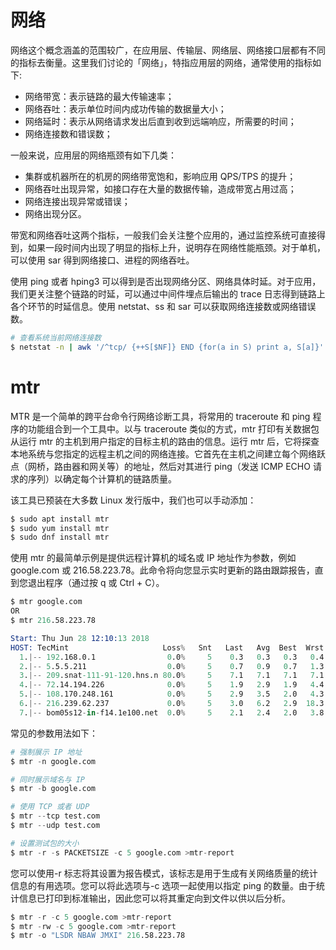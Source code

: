 # 网络

网络这个概念涵盖的范围较广，在应用层、传输层、网络层、网络接口层都有不同的指标去衡量。这里我们讨论的「网络」，特指应用层的网络，通常使用的指标如下:

- 网络带宽：表示链路的最大传输速率；
- 网络吞吐：表示单位时间内成功传输的数据量大小；
- 网络延时：表示从网络请求发出后直到收到远端响应，所需要的时间；
- 网络连接数和错误数；

一般来说，应用层的网络瓶颈有如下几类：

- 集群或机器所在的机房的网络带宽饱和，影响应用 QPS/TPS 的提升；
- 网络吞吐出现异常，如接口存在大量的数据传输，造成带宽占用过高；
- 网络连接出现异常或错误；
- 网络出现分区。

带宽和网络吞吐这两个指标，一般我们会关注整个应用的，通过监控系统可直接得到，如果一段时间内出现了明显的指标上升，说明存在网络性能瓶颈。对于单机，可以使用 sar 得到网络接口、进程的网络吞吐。

使用 ping 或者 hping3 可以得到是否出现网络分区、网络具体时延。对于应用，我们更关注整个链路的时延，可以通过中间件埋点后输出的 trace 日志得到链路上各个环节的时延信息。使用 netstat、ss 和 sar 可以获取网络连接数或网络错误数。

```sh
# 查看系统当前网络连接数
$ netstat -n | awk '/^tcp/ {++S[$NF]} END {for(a in S) print a, S[a]}'
```

# mtr

MTR 是一个简单的跨平台命令行网络诊断工具，将常用的 traceroute 和 ping 程序的功能组合到一个工具中。以与 traceroute 类似的方式，mtr 打印有关数据包从运行 mtr 的主机到用户指定的目标主机的路由的信息。运行 mtr 后，它将探查本地系统与您指定的远程主机之间的网络连接。它首先在主机之间建立每个网络跃点（网桥，路由器和网关等）的地址，然后对其进行 ping（发送 ICMP ECHO 请求的序列）以确定每个计算机的链路质量。

该工具已预装在大多数 Linux 发行版中，我们也可以手动添加：

```s
$ sudo apt install mtr
$ sudo yum install mtr
$ sudo dnf install mtr
```

使用 mtr 的最简单示例是提供远程计算机的域名或 IP 地址作为参数，例如 google.com 或 216.58.223.78。此命令将向您显示实时更新的路由跟踪报告，直到您退出程序（通过按 q 或 Ctrl + C）。

```s
$ mtr google.com
OR
$ mtr 216.58.223.78

Start: Thu Jun 28 12:10:13 2018
HOST: TecMint                     Loss%   Snt   Last   Avg  Best  Wrst StDev
  1.|-- 192.168.0.1                0.0%     5    0.3   0.3   0.3   0.4   0.0
  2.|-- 5.5.5.211                  0.0%     5    0.7   0.9   0.7   1.3   0.0
  3.|-- 209.snat-111-91-120.hns.n 80.0%     5    7.1   7.1   7.1   7.1   0.0
  4.|-- 72.14.194.226              0.0%     5    1.9   2.9   1.9   4.4   1.1
  5.|-- 108.170.248.161            0.0%     5    2.9   3.5   2.0   4.3   0.7
  6.|-- 216.239.62.237             0.0%     5    3.0   6.2   2.9  18.3   6.7
  7.|-- bom05s12-in-f14.1e100.net  0.0%     5    2.1   2.4   2.0   3.8   0.5
```

常见的参数用法如下：

```s
# 强制展示 IP 地址
$ mtr -n google.com

# 同时展示域名与 IP
$ mtr -b google.com

# 使用 TCP 或者 UDP
$ mtr --tcp test.com
$ mtr --udp test.com

# 设置测试包的大小
$ mtr -r -s PACKETSIZE -c 5 google.com >mtr-report
```

您可以使用-r 标志将其设置为报告模式，该标志是用于生成有关网络质量的统计信息的有用选项。您可以将此选项与-c 选项一起使用以指定 ping 的数量。由于统计信息已打印到标准输出，因此您可以将其重定向到文件以供以后分析。

```s
$ mtr -r -c 5 google.com >mtr-report
$ mtr -rw -c 5 google.com >mtr-report
$ mtr -o "LSDR NBAW JMXI" 216.58.223.78
```
